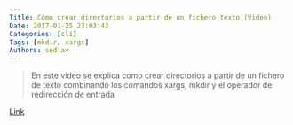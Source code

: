 ```yaml
---
Title: Cómo crear directorios a partir de un fichero texto (Video)
Date: 2017-01-25 23:03:43
Categories: [cli]
Tags: [mkdir, xargs]
Authors: sedlav
---
```


> En este video se explica como crear directorios a partir de un fichero de texto combinando los comandos xargs, mkdir y el operador de redirección de entrada

[Link](https://www.youtube.com/edit?video_id=y-lkSUSoWAo)
